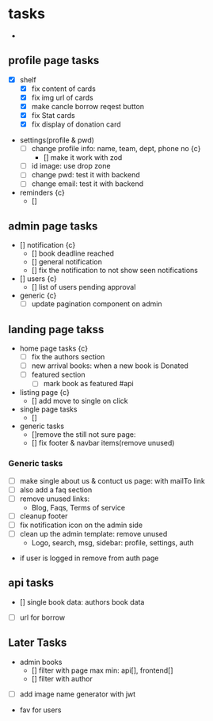 
# tasks

-

## profile page tasks

- [x] shelf
  - [x] fix content of cards
  - [x] fix img url of cards
  - [x] make cancle borrow reqest button
  - [x] fix Stat cards
  - [x] fix display of donation card

- settings(profile & pwd)
  - [ ] change profile info: name, team, dept, phone no {c}
    - [] make it work with zod
  - [ ] id image: use drop zone
  - [ ] change pwd: test it with backend
  - [ ] change email: test it with backend
- reminders {c}
  - []

## admin page tasks

- [] notification {c}
  - [] book deadline reached
  - [] general notification
  - [] fix the notification to not show seen notifications
- [] users {c}
  - [] list of users pending approval
- generic {c}
  - [ ] update pagination component on admin

## landing page takss

- home page tasks {c}
  - [ ] fix the authors section
  - [ ] new arrival books: when a new book is Donated
  - [ ] featured section
    - [ ] mark book as featured #api

- listing page {c}
  - [] add move to single on click
- single page tasks
  - []
- generic tasks
  - []remove the still not sure page:
  - [] fix footer & navbar items(remove unused)
  
### Generic tasks

- [ ] make single about us & contuct us page: with mailTo link
- [ ] also add a faq section
- [ ] remove unused links:
  - Blog, Faqs, Terms of service
- [ ] cleanup footer
- [ ] fix notification icon on the admin side
- [ ] clean up the admin template: remove unused
  - Logo, search, msg, sidebar: profile, settings, auth
- if user is logged in remove from auth page

## api tasks

- [] single book data: authors book data
- [ ] url for borrow

## Later Tasks

- admin books
  - [] filter with page max min: api[], frontend[]
  - [] filter with author
- [ ] add image name generator with jwt
- fav for users
